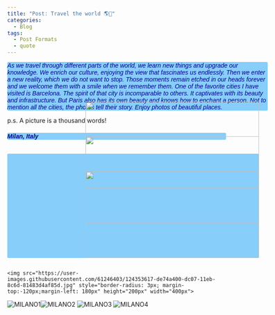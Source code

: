 ```yaml
---
title: "Post: Travel the world 🌎🛫"
categories:
  - Blog
tags:
  - Post Formats
  - quote
---
```


<!DOCTYPE html>
<html lang="en">
<head>
    <meta charset="UTF-8">
    <title>Title</title>
    <meta name="keywords" content="" />
    <meta name="description" content="" />
    <meta http-equiv="content-type" content="text/html; charset=utf-8" />
    <title>Uncovered by FCSE</title>
    <link href='https://fonts.googleapis.com/css?family=Oswald:400,300' rel='stylesheet' type='text/css' />
    <link href='https://fonts.googleapis.com/css?family=Abel%7CSatisfy' rel='stylesheet' type='text/css' />
</head>
<body>
   <p style="font-family: satisfy, Arial, serif; font-style: italic;background-color: lightskyblue;color: darkblue;
        border-radius: 3px; width: 600px">
  As we travel through different parts of the world, we learn new things and upgrade our knowledge. We enrich our culture, enjoying the view that fascinates us endlessly. Then we enter a new reality, which we do not want to stop. Those moments remain etched in our heads forever and we welcome them with a smile when we remember them. One of the favorite cities I have visited is Barcelona. The spirit of that city is incomparable to others. It captivates with its beauty and infrastructure. But Paris also has its own beauty and knows how to enchant a person. Not to mention all the cities, the photos tell their story. Enjoy photos of beautiful places.<br>

  p.s. A picture is a thousand words!
  </p>
   <h4 style="font-family: satisfy, Arial, serif; font-style: italic;background-color: lightskyblue;color: darkblue;
        border-radius: 3px">
        Milan, Italy
        </h4>
  <p style="background-color: lightskyblue;color: darkblue; border-radius: 3px; display: inline-block">
              
  <img src="https://user-images.githubusercontent.com/61246403/124353596-c7ce4d00-dc07-11eb-9b1b-49bed8e9222c.jpg" style="border-radius: 3px; margin-top:-120px;margin-left: 180px" height="200px" width="400px">
  
  <img src="https://user-images.githubusercontent.com/61246403/124353611-d6b4ff80-dc07-11eb-9d77-a4e9c7f032f8.jpg" style="border-radius: 3px; margin-top:-120px;margin-left: 180px" height="200px" width="400px">
  
  <img src="https://user-images.githubusercontent.com/61246403/124353614-dae11d00-dc07-11eb-974e-525a857ccc08.jpg" style="border-radius: 3px; margin-top:-120px;margin-left: 180px" height="200px" width="400px">
  
    <img src="https://user-images.githubusercontent.com/61246403/124353617-de74a400-dc07-11eb-8c6d-81483d4af85d.jpg" style="border-radius: 3px; margin-top:-120px;margin-left: 180px" height="200px" width="400px">
  
  </p>
  </body>
  </html>
  
  
![MILANO1](https://user-images.githubusercontent.com/61246403/124353596-c7ce4d00-dc07-11eb-9b1b-49bed8e9222c.jpg)![MILANO2](https://user-images.githubusercontent.com/61246403/124353611-d6b4ff80-dc07-11eb-9d77-a4e9c7f032f8.jpg)
![MILANO3](https://user-images.githubusercontent.com/61246403/124353614-dae11d00-dc07-11eb-974e-525a857ccc08.jpg)
![MILANO4](https://user-images.githubusercontent.com/61246403/124353617-de74a400-dc07-11eb-8c6d-81483d4af85d.jpg)

  
  
  
  
  
  
  
  
  
  
